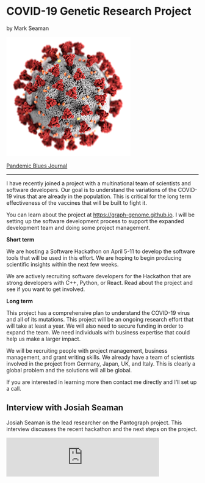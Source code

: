 # COVID-19 Genetic Research Project

by Mark Seaman

![](img/coronavirus.png)

[Pandemic Blues Journal](Index)

---

I have recently joined a project with a multinational team of scientists and software developers.  Our goal is to understand the variations of the COVID-19 virus that are already in the population.  This is critical for the long term effectiveness of the vaccines that will be built to fight it.

You can learn about the project at https://graph-genome.github.io.  I will be setting up the software development process to support the expanded development team and doing some project management.  


**Short term**

We are hosting a Software Hackathon on April 5-11 to develop the software tools that will be used in this effort.  We are hoping to begin producing scientific insights within the next few weeks.

We are actively recruiting software developers for the Hackathon that are strong developers with C++, Python, or React.  Read about the project and see if you want to get involved.


**Long term**

This project has a comprehensive plan to understand the COVID-19 virus and all of its mutations.  This project will be an ongoing research effort that will take at least a year.  We will also need to secure funding in order to expand the team.  We need individuals with business expertise that could help us make a larger impact.

We will be recruiting people with project management, business management, and grant writing skills.  We already have a team of scientists involved in the project from Germany, Japan, UK, and Italy.  This is clearly a global problem and the solutions will all be global.

If you are interested in learning more then contact me directly and I’ll set up a call.


## Interview with Josiah Seaman

Josiah Seaman is the lead researcher on the Pantograph project.  This interview discusses the recent 
hackathon and the next steps on the project.


<iframe src="https://anchor.fm/Computomics/embed/episodes/Pantograph-SARS-Cov2--Covid-19-genome-browser-ech3sj/a-a1ss2d5" height="102px" width="400px" frameborder="0" scrolling="no"></iframe>



